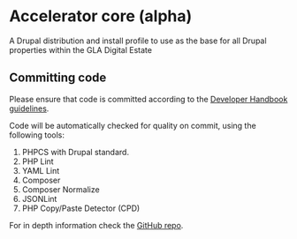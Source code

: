 # Accelerator core (alpha)

A Drupal distribution and install profile to use as the base for all
Drupal properties within the GLA Digital Estate

## Committing code

Please ensure that code is committed according to the [Developer Handbook
guidelines](https://london.atlassian.net/l/c/6Yux5Cxy).

Code will be automatically checked for quality on commit, using the
following tools:

1. PHPCS with Drupal standard.
2. PHP Lint
3. YAML Lint
4. Composer
5. Composer Normalize
6. JSONLint
7. PHP Copy/Paste Detector (CPD)

For in depth information check the [GitHub repo](https://github.com/vijaycs85/drupal-quality-checker).
